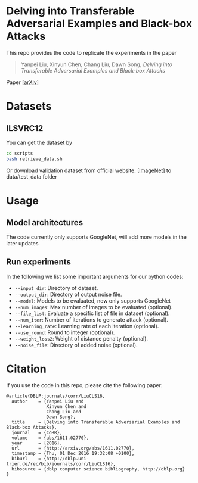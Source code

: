 # Delving into Transferable Adversarial Examples and Black-box Attacks

This repo provides the code to replicate the experiments in the paper

> Yanpei Liu, Xinyun Chen, Chang Liu, Dawn Song, <cite> Delving into Transferable Adversarial Examples and Black-box Attacks </cite>

Paper [[arXiv](https://arxiv.org/abs/1611.02770)]

# Datasets

## ILSVRC12
You can get the dataset by
```bash
cd scripts
bash retrieve_data.sh
```
Or download validation dataset from official website: [[ImageNet](https://www.image-net.org/challenges/LSVRC/2012/)] to data/test_data folder

# Usage

## Model architectures

The code currently only supports GoogleNet, will add more models in the later updates

## Run experiments

In the following we list some important arguments for our python codes:
* `--input_dir`: Directory of dataset.
* `--output_dir`: Directory of output noise file.
* `--model`: Models to be evaluated, now only supports GoogleNet
* `--num_images`: Max number of images to be evaluated (optional).
* `--file_list`: Evaluate a specific list of file in dataset (optional).
* `--num_iter`: Number of iterations to generate attack (optional).
* `--learning_rate`: Learning rate of each iteration (optional).
* `--use_round`: Round to integer (optional).
* `--weight_loss2`: Weight of distance penalty (optional).
* `--noise_file`: Directory of added noise (optional).

# Citation

If you use the code in this repo, please cite the following paper:

```
@article{DBLP:journals/corr/LiuCLS16,
  author    = {Yanpei Liu and
               Xinyun Chen and
               Chang Liu and
               Dawn Song},
  title     = {Delving into Transferable Adversarial Examples and Black-box Attacks},
  journal   = {CoRR},
  volume    = {abs/1611.02770},
  year      = {2016},
  url       = {http://arxiv.org/abs/1611.02770},
  timestamp = {Thu, 01 Dec 2016 19:32:08 +0100},
  biburl    = {http://dblp.uni-trier.de/rec/bib/journals/corr/LiuCLS16},
  bibsource = {dblp computer science bibliography, http://dblp.org}
}
```
